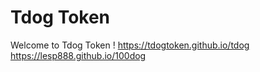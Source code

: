 # Tdog Token
Welcome to Tdog Token ! https://tdogtoken.github.io/tdog
https://lesp888.github.io/100dog
